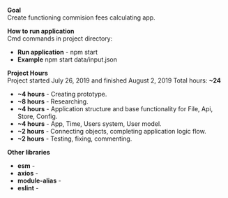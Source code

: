 **Goal**<br>
Create functioning commision fees calculating app.

**How to run application**<br>
Cmd commands in project directory:
- **Run application** - npm start <argument>
- **Example** npm start data/input.json

**Project Hours**<br>
Project started July 26, 2019 and finished August 2, 2019 Total hours: **~24**

 - **~4 hours** - Creating prototype.
 - **~8 hours** - Researching.
 - **~4 hours** - Application structure and base functionality for File, Api, Store, Config.
 - **~4 hours** - App, Time, Users system, User model.
 - **~2 hours** - Connecting objects, completing application logic flow.
 - **~2 hours** - Testing, fixing, commenting.

**Other libraries**<br>
- **esm** - 
- **axios** - 
- **module-alias** - 
- **eslint** - 